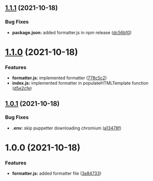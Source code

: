 ## [1.1.1](https://github.com/devprojx/gjs-template-filler/compare/v1.1.0...v1.1.1) (2021-10-18)


### Bug Fixes

* **package.json:** added formatter.js in npm release ([dc56b10](https://github.com/devprojx/gjs-template-filler/commit/dc56b10f4f994c493a3cfc36098acd7bd93f3611))

# [1.1.0](https://github.com/devprojx/gjs-template-filler/compare/v1.0.1...v1.1.0) (2021-10-18)


### Features

* **formatter.js:** implemented formatter ([778c5c2](https://github.com/devprojx/gjs-template-filler/commit/778c5c2e6f0eb3caf2bf9f0aa3bc07a8f6d3c762))
* **index.js:** implemented formatter in populateHTMLTemplate function ([d5e2cfe](https://github.com/devprojx/gjs-template-filler/commit/d5e2cfe714bcbd872628b65ff2d9b5e27533ba4e))

## [1.0.1](https://github.com/devprojx/gjs-template-filler/compare/v1.0.0...v1.0.1) (2021-10-18)


### Bug Fixes

* **.env:** skip puppetter downloading chromium ([a13478f](https://github.com/devprojx/gjs-template-filler/commit/a13478f440e50397444ff6095f55ea3f7c2ae80e))

# 1.0.0 (2021-10-18)


### Features

* **formatter.js:** added formatter file ([3a84733](https://github.com/devprojx/xgjs-template-builder/commit/3a84733040cc9911d14459660007ede19afeda84))
